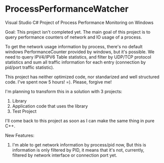 # ProcessPerformanceWatcher
Visual Studio C# Project of Process Performance Monitoring on Windows


Goal:
This project isn't completed yet. 
The main goal of this project is to query performance counters of network and IO usage of a process.

To get the network usage information by process, there's no default windows PerformanceCounter provided by windows,
but it's possible. We need to query IPV4/IPV6 Table statistics, and filter by UDP/TCP protocol statistics and sum 
all traffic information for each entry (connection by pid/port traffic statistic).

This project has neither optimized code, nor standarized and well structured code. I've spent now 5 hours! =). 
Please, forgive me!

I'm planning to transform this in a solution with 3 projects: 
1. Library
2. Application code that uses the library
3. Test Project

I'll come back to this project as soon as I can make the same thing in pure C++.

New Features:

1. I'm able to get network information by process/pid now, But this is information is only filtered by PID,
it means that it's not, currently, filtered by network interface or connection port yet.